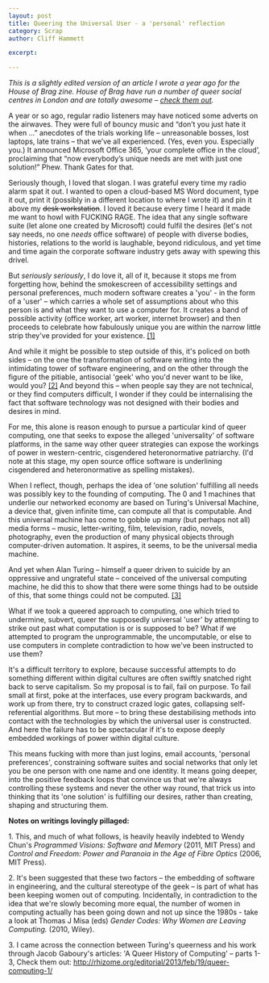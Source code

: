 ```yaml
---
layout: post
title: Queering the Universal User - a 'personal' reflection
category: Scrap
author: Cliff Hammett

excerpt:

---
```


_This is a slightly edited version of an article I wrote a year ago for the House of Brag zine. House of Brag have run a number of queer social centres in London and are totally awesome – [check them out](http://houseofbrag.wordpress.com)._

A year or so ago, regular radio listeners may have noticed some adverts on the airwaves.  They were full of bouncy music and “don’t you just hate it when …” anecdotes of the trials working life – unreasonable bosses, lost laptops, late trains – that we’ve all experienced. (Yes, even you.  Especially you.)  It announced Microsoft Office 365, ‘your complete office in the cloud’, proclaiming that “now everybody’s unique needs are met with just one solution!”  Phew. Thank Gates for that.

Seriously though, I loved that slogan. I was grateful every time my radio alarm spat it out.  I wanted to open a cloud-based MS Word document, type it out, print it (possibly in a different location to where I wrote it) and pin it above my ~~desk workstation~~.  I loved it because every time I heard it made me want to howl with FUCKING RAGE.  The idea that any single software suite (let alone one created by Microsoft) could fulfil the desires (let's not say needs, no one _needs_ office software) of people with diverse bodies, histories, relations to the world is laughable, beyond ridiculous, and yet time and time again the corporate software industry gets away with spewing this drivel.

But _seriously seriously_, I do love it, all of it, because it stops me from forgetting how, behind the smokescreen of accessibility settings and personal preferences, much modern software creates a 'you' - in the form of a 'user' – which carries a whole set of assumptions about who this person is and what they want to use a computer for.  It creates a band of possible activity (office worker, art worker, internet browser) and then proceeds to celebrate how fabulously unique you are within the narrow little strip they've provided for your existence. [[1]](#note1)

And while it might be possible to step outside of this, it's policed on both sides – on the one the transformation of software writing into the intimidating tower of software engineering, and on the other through the figure of the pitiable, antisocial 'geek' who you'd never want to be like, would you? [[2]](#note2)  And beyond this – when people say they are not technical, or they find computers difficult, I wonder if they could be internalising the fact that software technology was not designed with their bodies and desires in mind.

For me, this alone is reason enough to pursue a particular kind of queer computing, one that seeks to expose the alleged 'universality' of software platforms, in the same way other queer strategies can expose the workings of power in western-centric, cisgendered heteronormative patriarchy. (I'd note at this stage, my open source office software is underlining cisgendered and heteronormative as spelling mistakes). 

When I reflect, though, perhaps the idea of 'one solution' fulfilling all needs was possibly key to the founding of computing.  The 0 and 1 machines that underlie our networked economy are based on Turing's Universal Machine, a device that, given infinite time, can compute all that is computable. And this universal machine has come to gobble up many (but perhaps not all) media forms – music, letter-writing, film, television, radio, novels, photography, even the production of many physical objects through computer-driven automation. It aspires, it seems, to be the universal media machine.

And yet when Alan Turing – himself a queer driven to suicide by an oppressive and ungrateful state – conceived of the universal computing machine, he did this to show that there were some things had to be outside of this, that some things could not be computed. [[3]](#note3)

What if we took a queered approach to computing, one which tried to undermine, subvert, queer the supposedly universal 'user' by attempting to strike out past what computation is or is supposed to be?  What if we attempted to program the unprogrammable, the uncomputable, or else to use computers in complete contradiction to how we've been instructed to use them? 

It's a difficult territory to explore, because successful attempts to do something different within digital cultures are often swiftly snatched right back to serve capitalism. So my proposal is to fail, fail on purpose.  To fail small at first, poke at the interfaces, use every program backwards, and work up from there, try to construct crazed logic gates, collapsing self-referential algorithms.  But more – to bring these destabilising methods into contact with the technologies by which the universal user is constructed.  And here the failure has to be spectacular if it's to expose deeply embedded workings of power within digital culture.

This means fucking with more than just logins, email accounts, 'personal preferences', constraining software suites and social networks that only let you be one person with one name and one identity.  It means going deeper, into the positive feedback loops that convince us that we're always controlling these systems and never the other way round, that trick us into thinking that its 'one solution' is fulfilling our desires, rather than creating, shaping and structuring them.

**Notes on writings lovingly pillaged:**

<a name="note1">1.</a> This, and much of what follows, is heavily heavily indebted to Wendy Chun's _Programmed Visions: Software and Memory_ (2011, MIT Press) and _Control and Freedom: Power and Paranoia in the Age of Fibre Optics_ (2006, MIT Press).

<a name="note2">2.</a> It's been suggested that these two factors – the embedding of software in engineering, and the cultural stereotype of the geek – is part of what has been keeping women out of computing.  Incidentally, in contradiction to the idea that we're slowly becoming more equal,  the number of women in computing actually has been going down and not up since the 1980s - take a look at Thomas J Misa (eds) _Gender Codes: Why Women are Leaving Computing._ (2010, Wiley).

<a name="note3">3.</a> I came across the connection between Turing's queerness and his work through Jacob Gaboury's articles: 'A Queer History of Computing' – parts 1-3, Check them out: http://rhizome.org/editorial/2013/feb/19/queer-computing-1/

